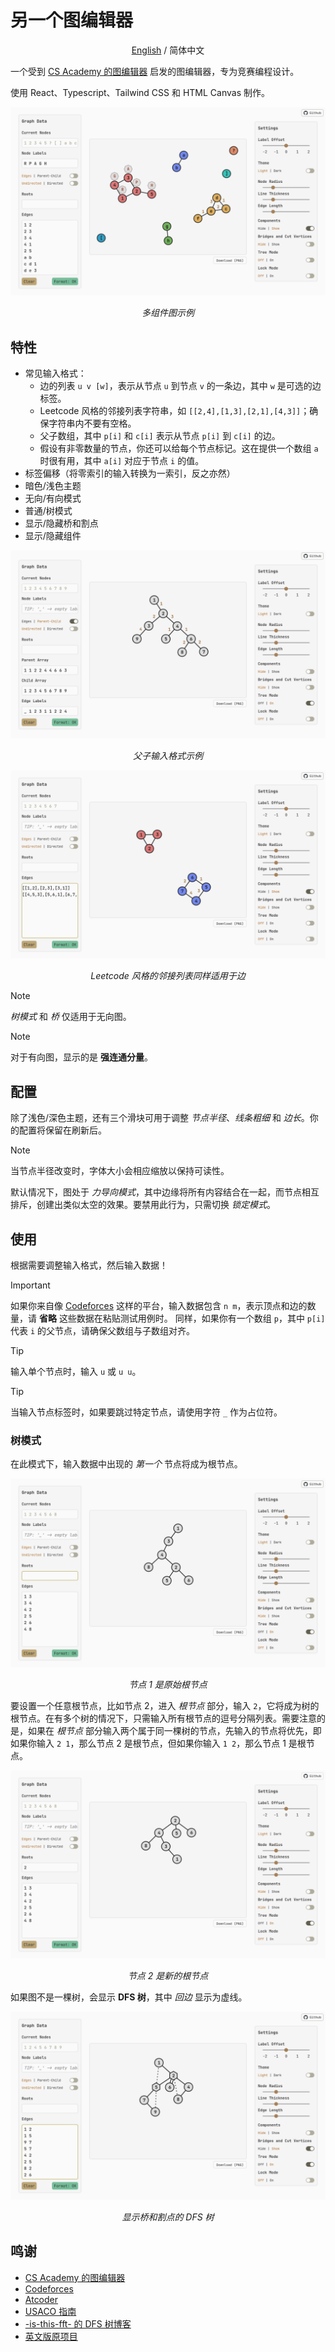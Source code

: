 # 另一个图编辑器

<div align="center">

[English](https://github.com/zjx-kimi/GraphEditorEN) / 简体中文

</div>


一个受到 [CS Academy 的图编辑器](https://csacademy.com/app/graph_editor/) 启发的图编辑器，专为竞赛编程设计。

使用 React、Typescript、Tailwind CSS 和 HTML Canvas 制作。

<p align="center">
    <img src="screenshots/main.png?" />
</p>

<p align="center">
<em>多组件图示例</em>
</p>

## 特性

- 常见输入格式：
  - 边的列表 `u v [w]`，表示从节点 `u` 到节点 `v` 的一条边，其中 `w` 是可选的边标签。
  - Leetcode 风格的邻接列表字符串，如 `[[2,4],[1,3],[2,1],[4,3]]`；确保字符串内不要有空格。
  - 父子数组，其中 `p[i]` 和 `c[i]` 表示从节点 `p[i]` 到 `c[i]` 的边。
  - 假设有非零数量的节点，你还可以给每个节点标记。这在提供一个数组 `a` 时很有用，其中 `a[i]` 对应于节点 `i` 的值。
- 标签偏移（将零索引的输入转换为一索引，反之亦然）
- 暗色/浅色主题
- 无向/有向模式
- 普通/树模式
- 显示/隐藏桥和割点
- 显示/隐藏组件

<p align="center">
    <img src="screenshots/parentChild.png?" />
</p>

<p align="center">
<em>父子输入格式示例</em>
</p>

<p align="center">
    <img src="screenshots/leetcode.png?" />
</p>

<p align="center">
<em>Leetcode 风格的邻接列表同样适用于边</em>
</p>

> [!NOTE]
> *树模式* 和 *桥* 仅适用于无向图。

> [!NOTE]
> 对于有向图，显示的是 **强连通分量**。

## 配置

除了浅色/深色主题，还有三个滑块可用于调整 *节点半径*、*线条粗细* 和 *边长*。你的配置将保留在刷新后。

> [!NOTE]
> 当节点半径改变时，字体大小会相应缩放以保持可读性。

默认情况下，图处于 *力导向模式*，其中边缘将所有内容结合在一起，而节点相互排斥，创建出类似太空的效果。要禁用此行为，只需切换 *锁定模式*。

## 使用

根据需要调整输入格式，然后输入数据！

> [!IMPORTANT]
> 如果你来自像 [Codeforces](https://codeforces.com/) 这样的平台，输入数据包含 `n m`，表示顶点和边的数量，请 **省略** 这些数据在粘贴测试用例时。
> 同样，如果你有一个数组 `p`，其中 `p[i]` 代表 `i` 的父节点，请确保父数组与子数组对齐。

> [!TIP]
> 输入单个节点时，输入 `u` 或 `u u`。

> [!TIP]
> 当输入节点标签时，如果要跳过特定节点，请使用字符 `_` 作为占位符。

### 树模式

在此模式下，输入数据中出现的 *第一个* 节点将成为根节点。

<p align="center">
    <img src="screenshots/twoRootBefore.png?" />
</p>

<p align="center">
<em>节点 1 是原始根节点</em>
</p>

要设置一个任意根节点，比如节点 2，进入 *根节点* 部分，输入 `2`，它将成为树的根节点。在有多个树的情况下，只需输入所有根节点的逗号分隔列表。需要注意的是，如果在 *根节点* 部分输入两个属于同一棵树的节点，先输入的节点将优先，即如果你输入 `2 1`，那么节点 2 是根节点，但如果你输入 `1 2`，那么节点 1 是根节点。

<p align="center">
    <img src="screenshots/twoRootAfter.png?" />
</p>

<p align="center">
<em>节点 2 是新的根节点</em>
</p>

如果图不是一棵树，会显示 **DFS 树**，其中 *回边* 显示为虚线。

<p align="center">
    <img src="screenshots/dfsTree.png?" />
</p>

<p align="center">
<em>显示桥和割点的 DFS 树</em>
</p>

## 鸣谢

- [CS Academy 的图编辑器](https://csacademy.com/app/graph_editor/)
- [Codeforces](https://codeforces.com/)
- [Atcoder](https://atcoder.jp/)
- [USACO 指南](https://usaco.guide/)
- [-is-this-fft- 的 DFS 树博客](https://codeforces.com/blog/entry/68138)
- [英文版原项目](https://github.com/anAcc22/another_graph_editor)
